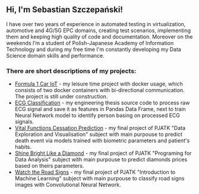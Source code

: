 ## Hi, I'm Sebastian Szczepański!

I have over two years of experience in automated testing in virtualization, automotive and 4G/5G EPC domains, creating test scenarios, implementing them and keeping high quality of code and documentation. Moreover on the weekends I’m a student of Polish-Japanese Academy of Information Technology and during my free time I'm constantly developing my Data Science domain skills and performance.

### There are short descriptions of my projects:
- [Formula 1 Car IoT](https://github.com/SebastianSzczepanski00/Formula_1_Car_IoT) - my leisure time project with docker usage, which consists of two docker containers with bi-directional communication. The project is still under construction.
- [ECG Classification](https://github.com/SebastianSzczepanski00/ECG_Classification) - my engineering thesis source code to process raw ECG signal and save it as features in Pandas Data Frame, next to train Neural Network model to identify person basing on processed ECG signals.
- [Vital Functions Cessation Prediction](https://github.com/SebastianSzczepanski00/Vital_functions_cessation_prediction) - my final project of PJATK "Data Exploration and Visualisation" subject with main purpouse to predict death event via models trained with biometric parameters and patient's habits.
- [Shine Bright Like a Diamond](https://github.com/SebastianSzczepanski00/Shine_bright_like_a_diamond) - my final project of PJATK "Programing for Data Analysis" subject with main purpouse to predict diamonds prices based on theirs parameters.
- [Watch the Road Signs](https://github.com/SebastianSzczepanski00/Watch_the_road_signs) - my final project of PJATK "Introduction to Machine Learning" subject with main purpouse to classify road signs images with Convolutional Neural Network.
